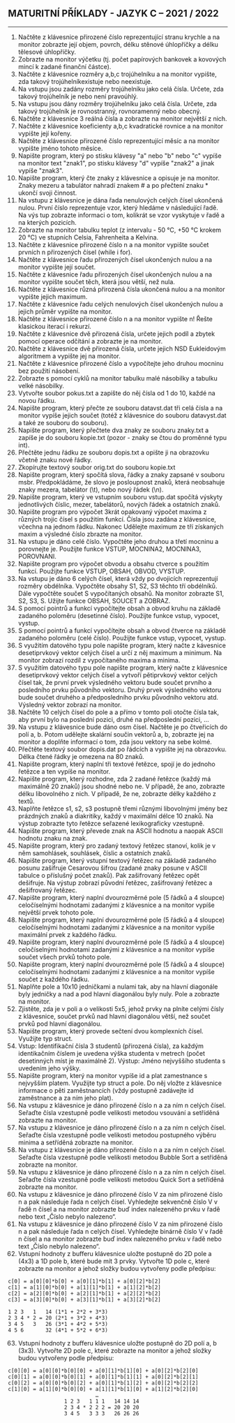 ## MATURITNÍ PŘÍKLADY - JAZYK C – 2021 / 2022
---
1. Načtěte z klávesnice přirozené číslo reprezentující stranu krychle a na monitor zobrazte její objem, povrch, délku stěnové úhlopříčky a délku tělesové úhlopříčky.
2. Zobrazte na monitor výčetku (tj. počet papírových bankovek a kovových mincí k zadané finanční částce).
3. Načtěte z klávesnice rozměry a,b,c trojúhelníku a na monitor vypište, zda takový trojúhelníkexistuje nebo neexistuje.
4. Na vstupu jsou zadány rozměry trojúhelníku jako celá čísla. Určete, zda takový trojúhelník je nebo není pravoúhlý.
5. Na vstupu jsou dány rozměry trojúhelníku jako celá čísla. Určete, zda takový trojúhelník je rovnostranný, rovnoramenný nebo obecný.
6. Načtěte z klávesnice 3 reálná čísla a zobrazte na monitor největší z nich.
7. Načtěte z klávesnice koeficienty a,b,c kvadratické rovnice a na monitor vypište její kořeny.
8. Načtěte z klávesnice přirozené číslo reprezentující měsíc a na monitor vypište jméno tohoto měsíce.
9. Napište program, který po stisku klávesy &quot;a&quot; nebo &quot;b&quot; nebo &quot;c&quot; vypíše na monitor text &quot;znak1&quot;, po stisku klávesy &quot;d&quot; vypíše &quot;znak2&quot; a jinak vypíše &quot;znak3&quot;.
10. Napište program, který čte znaky z klávesnice a opisuje je na monitor. Znaky mezeru a tabulátor nahradí znakem &#35; a po přečtení znaku &ast; ukončí svoji činnost.
11. Na vstupu z klávesnice je dána řada nenulových celých čísel ukončená nulou. První číslo reprezentuje vzor, který hledáme v následující řadě. Na výs tup zobrazte informaci o tom, kolikrát se vzor vyskytuje v řadě a na kterých pozicích.
12. Zobrazte na monitor tabulku teplot (z intervalu - 50 °C, +50 °C krokem 20 °C) ve stupních Celsia, Fahrenheita a Kelvina.
13. Načtěte z klávesnice přirozené číslo n a na monitor vypište součet prvních n přirozených čísel (while i for).
14. Načtěte z klávesnice řadu přirozených čísel ukončených nulou a na monitor vypište její součet.
15. Načtěte z klávesnice řadu přirozených čísel ukončených nulou a na monitor vypište součet těch, která jsou větší, než nula.
16. Načtěte z klávesnice různá přirozená čísla ukončená nulou a na monitor vypište jejich maximum.
17. Načtěte z klávesnice řadu celých nenulových čísel ukončených nulou a jejich průměr vypište na monitor.
18. Načtěte z klávesnice přirozené číslo n a na monitor vypište n! Řešte klasickou iterací i rekurzí.
19. Načtěte z klávesnice dvě přirozená čísla, určete jejich podíl a zbytek pomocí operace odčítání a zobrazte je na monitor.
20. Načtěte z klávesnice dvě přirozená čísla, určete jejich NSD Eukleidovým algoritmem a vypište jej na monitor.
21. Načtěte z klávesnice přirozené číslo a vypočítejte jeho druhou mocninu bez použití násobení.
22. Zobrazte s pomocí cyklů na monitor tabulku malé násobilky a tabulku velké násobilky.
23. Vytvořte soubor pokus.txt a zapište do něj čísla od 1 do 10, každé na novou řádku.
24. Napište program, který přečte ze souboru datavst.dat tři celá čísla a na monitor vypíše jejich součet (totéž z klávesnice do souboru datavyst.dat a také ze souboru do souboru).
25. Napište program, který přečtete dva znaky ze souboru znaky.txt a zapíše je do souboru kopie.txt (pozor - znaky se čtou do proměnné typu int).
26. Přečtěte jednu řádku ze souboru dopis.txt a opište ji na obrazovku včetně znaku nové řádky.
27. Zkopírujte textový soubor orig.txt do souboru kopie.txt
28. Napište program, který spočítá slova, řádky a znaky zapsané v souboru msbr. Předpokládáme, že slovo je posloupnost znaků, která neobsahuje znaky mezera, tabelátor (&bsol;t), nebo nový řádek (&bsol;n).
29. Napište program, který ve vstupním souboru vstup.dat spočítá výskyty jednotlivých číslic, mezer, tabelátorů, nových řádek a ostatních znaků.
30. Napište program pro výpočet 3krát opakovaný výpočet maxima z různých trojic čísel s použitím funkcí. Čísla jsou zadána z klávesnice, včechna na jednom řádku. Nakonec Udělejte maximum ze tří získaných maxim a výsledné číslo zbrazte na monitor.
31. Na vstupu je dáno celé číslo. Vypočtěte jeho druhou a třetí mocninu a porovnejte je. Použijte funkce VSTUP, MOCNINA2, MOCNINA3, POROVNANI.
32. Napište program pro výpočet obvodu a obsahu ctverce s použitím funkcí. Použijte funkce VSTUP, OBSAH, OBVOD, VYSTUP.
33. Na vstupu je dáno 6 celých čísel, která vždy po dvojicích reprezentují rozměry obdélníka. Vypočtěte obsahy S1, S2, S3 těchto tří obdélníků. Dále vypočtěte součet S  vypočítaných obsahů. Na monitor zobrazte S1, S2, S3, S. Užijte funkce OBSAH, SOUCET a ZOBRAZ.
34. S pomocí pointrů a funkcí vypočítejte obsah a obvod kruhu na základě zadaného poloměru (desetinné číslo). Použijte funkce vstup, vypocet, vystup.
35. S pomocí pointrů a funkcí vypočítejte obsah a obvod čtverce na základě zadaného poloměru (celé číslo). Použijte funkce vstup, vypocet, vystup.
36. S využitím datového typu pole napište program, který načte z kávesnice desetiprvkový vektor celých čísel a určí z něj maximum a minimum. Na monitor zobrazí rozdíl z vypočítaného maxima a minima.
37. S využitím datového typu pole napište program, který načte z klávesnice desetiprvkový vektor celých čísel a vytvoří pětiprvkový vektor celých čísel tak, že první prvek výsledného vektoru bude součet prvního a posledního prvku původního vektoru. Druhý prvek výsledného vektoru bude součet druhého a předposledního prvku původního vektoru atd. Výsledný vektor zobrazí na monitor.
38. Načtěte 10 celých čísel do pole a a přímo v tomto poli otočte čísla tak, aby první bylo na poslední pozici, druhé na předposlední pozici, …
39. Na vstupu z klávesnice bude dáno osm čísel. Načtěte je po čtveřicích do polí a, b. Potom udělejte skalární součin vektorů a, b, zobrazte jej na monitor a doplňte informací o tom, zda jsou vektory na sebe kolmé.
40. Přečtěte textový soubor dopis.dat po řádcích a vypište jej na obrazovku. Délka čtené řádky je omezena na 80 znaků.
41. Napište program, který naplní tři textové řetězce, spojí je do jednoho řetězce a ten vypíše na monitor.
42. Napište program, který rozhodne, zda 2 zadané řetězce (každý má maximálně 20 znaků) jsou shodné nebo ne. V případě, že ano, zobrazte délku libovolného z nich. V případě, že ne, zobrazte délky každého z textů.
43. Naplňte řetězce s1, s2, s3 postupně třemi různými libovolnými jmény bez prázdných znaků a diakritiky, každý v maximální délce 10 znaků. Na výstup zobrazte tyto řetězce seřazené lexikograficky vzestupně.
44. Napište program, který převede znak na ASCII hodnotu a naopak ASCII hodnotu znaku na znak.
45. Napište program, který pro zadaný textový řetězec stanoví, kolik je v něm samohlásek, souhlásek, číslic a ostatních znaků.
46. Napište program, který vstupní textový řetězec na základě zadaného posunu zašifruje Cesarovou šifrou (zadané znaky posune v ASCII tabulce o příslušný počet znaků). Pak zašifrovaný řetězec opět dešifruje. Na výstup zobrazí původní řetězec, zašifrovaný řetězec a dešifrovaný řetězec.
47. Napište program, který naplní dvourozměrné pole (5 řádků a 4 sloupce) celočíselnými hodnotami zadanými z klávesnice a na monitor vypíše největší prvek tohoto pole.
48. Napište program, který naplní dvourozměrné pole (5 řádků a 4 sloupce) celočíselnými hodnotami zadanými z klávesnice a na monitor vypíše maximální prvek z každého řádku.
49. Napište program, který naplní dvourozměrné pole (5 řádků a 4 sloupce) celočíselnými hodnotami zadanými z klávesnice a na monitor vypíše součet všech prvků tohoto pole.
50. Napište program, který naplní dvourozměrné pole (5 řádků a 4 sloupce) celočíselnými hodnotami zadanými z klávesnice a na monitor vypíše součet z každého řádku.
51. Naplňte pole a 10x10 jedničkami a nulami tak, aby na hlavní diagonále byly jedničky a nad a pod hlavní diagonálou byly nuly. Pole a zobrazte na monitor.
52. Zjistěte, zda je v poli a o velikosti 5x5, jehož prvky na plníte celými čísly z klávesnice, součet prvků nad hlavní diagonálou větší, než součet prvků pod hlavní diagonálou.
53. Napište program, který provede sečtení dvou komplexních čísel. Využijte typ struct.
54. Vstup: Identifikační čísla 3 studentů (přirozená čísla), za každým identikačním číslem je uvedena výška studenta v metrech (počet desetinných míst je maximálně 2). Výstup: Jméno nejvyššího studenta s uvedením jeho výšky.
55. Napište program, který na monitor vypíše id a plat zamestnance s nejvyšším platem. Využijte typ struct a pole. Do něj vložte z klávesnice informace o pěti zaměstnancích (vždy postupně zadávejte id zaměstnance a za ním jeho plat).
56. Na vstupu z klávesnice je dáno přirozené číslo n a za ním n celých čísel. Seřaďte čísla vzestupně podle velikosti metodou vsouvání a setříděná zobrazte na monitor.
57. Na vstupu z klávesnice je dáno přirozené číslo n a za ním n celých čísel. Seřaďte čísla vzestupně podle velikosti metodou postupného výběru minima a setříděná zobrazte na monitor.
58. Na vstupu z klávesnice je dáno přirozené číslo n a za ním n celých čísel. Seřaďte čísla vzestupně podle velikosti metodou Bubble Sort a setříděná zobrazte na monitor.
59. Na vstupu z klávesnice je dáno přirozené číslo n a za ním n celých čísel. Seřaďte čísla vzestupně podle velikosti metodou Quick Sort a setříděná zobrazte na monitor.
60. Na vstupu z klávesnice je dáno přirozené číslo V za ním přirozené číslo n a pak následuje řada n celých čísel. Vyhledejte sekvenčně číslo V v řadě n čísel a na monitor zobrazte buď index nalezeného prvku v řadě nebo text „Číslo nebylo nalezeno“.
61. Na vstupu z klávesnice je dáno přirozené číslo V za ním přirozené číslo n a pak následuje řada n celých čísel. Vyhledejte binárně číslo V v řadě n čísel a na monitor zobrazte buď index nalezeného prvku v řadě nebo text „Číslo nebylo nalezeno“.
62. Vstupní hodnoty z bufferu klávesnice uložte postupně do 2D pole a (4x3) a 1D pole b, které bude mít 3 prvky. Vytvořte 1D pole c, které zobrazte na monitor a jehož složky budou vytvořeny podle předpisu:

```
c[0] = a[0][0]*b[0] + a[0][1]*b[1] + a[0][2]*b[2]
c[1] = a[1][0]*b[0] + a[1][1]*b[1] + a[1][2]*b[2]
c[2] = a[2][0]*b[0] + a[2][1]*b[1] + a[2][2]*b[2]
c[3] = a[3][0]*b[0] + a[3][1]*b[1] + a[3][2]*b[2]

1 2 3   1   14 (1*1 + 2*2 + 3*3)
2 3 4 * 2 = 20 (2*1 + 3*2 + 4*3)
3 4 5   3   26 (3*1 + 4*2 + 5*3)
4 5 6       32 (4*1 + 5*2 + 6*3) 
```

63. Vstupní hodnoty z bufferu klávesnice uložte postupně do 2D polí a, b (3x3). Vytvořte 2D pole c, které zobrazte na monitor a jehož složky budou vytvořeny podle předpisu:
```
c[0][0] = a[0][0]*b[0][0] + a[0][1]*b[1][0] + a[0][2]*b[2][0]
c[0][1] = a[0][0]*b[0][1] + a[0][1]*b[1][1] + a[0][2]*b[2][1]
c[0][2] = a[0][0]*b[0][2] + a[0][1]*b[1][2] + a[0][2]*b[2][2]
c[1][0] = a[1][0]*b[0][0] + a[1][1]*b[1][0] + a[1][2]*b[2][0]
                            …
                  1 2 3   1 1 1   14 14 14
                  2 3 4 * 2 2 2 = 20 20 20
                  3 4 5   3 3 3   26 26 26
```